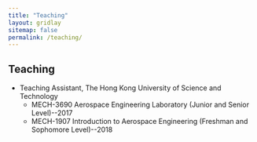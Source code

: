```yaml
---
title: "Teaching"
layout: gridlay
sitemap: false
permalink: /teaching/
---
```


## Teaching

* Teaching Assistant, The Hong Kong University of Science and Technology
    * MECH-3690 Aerospace Engineering Laboratory (Junior and Senior Level)--2017
    * MECH-1907 Introduction to Aerospace Engineering (Freshman and Sophomore Level)--2018